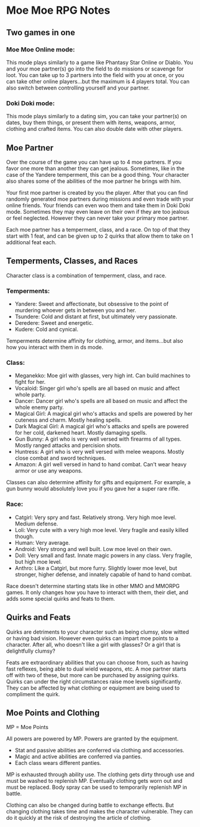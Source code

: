 # Moe Moe RPG Notes

## Two games in one

### Moe Moe Online mode:

This mode plays similarly to a game like Phantasy Star Online or Diablo.  You and your moe partner(s) go into the field to do missions or scavenge for loot.  You can take up to 3 partners into the field with you at once, or you can take other online players...but the maximum is 4 players total.  You can also switch between controlling yourself and your partner.

### Doki Doki mode:

This mode plays similarly to a dating sim, you can take your partner(s) on dates, buy them things, or present them with items, weapons, armor, clothing and crafted items.  You can also double date with other players.

## Moe Partner

Over the course of the game you can have up to 4 moe partners.  If you favor one more than another they can get jealous.  Sometimes, like in the case of the Yandere temperment, this can be a good thing.  Your character also shares some of the abilities of the moe partner he brings with him.

Your first moe partner is created by you the player.  After that you can find randomly generated moe partners during missions and even trade with your online friends.  Your friends can even woo them and take them in Doki Doki mode.  Sometimes they may even leave on their own if they are too jealous or feel neglected.  However they can never take your primary moe partner.

Each moe partner has a temperment, class, and a race.  On top of that they start with 1 feat, and can be given up to 2 quirks that allow them to take on 1 additional feat each.

## Temperments, Classes, and Races

Character class is a combination of temperment, class, and race.

### Temperments:
+ Yandere: Sweet and affectionate, but obsessive to the point of murdering whoever gets in between you and her.
+ Tsundere: Cold and distant at first, but ultimately very passionate.
+ Deredere: Sweet and energetic.
+ Kudere: Cold and cynical.

Temperments determine affinity for clothing, armor, and items...but also how you interact with them in ds mode.
         
### Class:
+ Meganekko: Moe girl with glasses, very high int.  Can build machines to fight for her.
+ Vocaloid: Singer girl who's spells are all based on music and affect whole party.
+ Dancer: Dancer girl who's spells are all based on music and affect the whole enemy party.
+ Magical Girl: A magical girl who's attacks and spells are powered by her cuteness and charm.  Mostly healing spells.
+ Dark Magical Girl: A magical girl who's attacks and spells are powered for her cold, darkened heart.  Mostly damaging spells.
+ Gun Bunny: A girl who is very well versed with firearms of all types.  Mostly ranged attacks and percision shots.
+ Huntress: A girl who is very well versed with melee weapons.  Mostly close combat and sword techniques.
+ Amazon: A girl well versed in hand to hand combat.  Can't wear heavy armor or use any weapons.

Classes can also determine affinity for gifts and equipment.  For example, a gun bunny would absolutely love you if you gave her a super rare rifle.
         
### Race:
+ Catgirl: Very spry and fast.  Relatively strong.  Very high moe level.  Medium defense.
+ Loli: Very cute with a very high moe level.  Very fragile and easily killed though.
+ Human: Very average.
+ Android: Very strong and well built.  Low moe level on their own.
+ Doll: Very small and fast.  Innate magic powers in any class.  Very fragile, but high moe level.
+ Anthro: Like a Catgirl, but more furry.  Slightly lower moe level, but stronger, higher defense, and innately capable of hand to hand combat.

Race doesn't determine starting stats like in other MMO and MMORPG games.  It only changes how you have to interact with them, their diet, and adds some special quirks and feats to them.

## Quirks and Feats

Quirks are detriments to your character such as being clumsy, slow witted or having bad vision.  However even quirks can impart moe points to a character.  After all, who doesn't like a girl with glasses?  Or a girl that is delightfully clumsy?

Feats are extraordinary abilities that you can choose from, such as having fast reflexes, being able to dual wield weapons, etc.  A moe partner starts off with two of these, but more can be purchased by assigning quirks.  Quirks can under the right circumstances raise moe levels significantly.  They can be affected by what clothing or equipment are being used to compliment the quirk.
   
## Moe Points and Clothing

MP = Moe Points

All powers are powered by MP.
Powers are granted by the equipment.
+ Stat and passive abilities are conferred via clothing and accessories.
+ Magic and active abilities are conferred via panties.
+ Each class wears different panties.
        
MP is exhausted through ability use.  The clothing gets dirty through use and must be washed to replenish MP.  Eventually clothing gets worn out and must be replaced.  Body spray can be used to temporarily replenish MP in battle.
    
Clothing can also be changed during battle to exchange effects.  But changing clothing takes time and makes the character vulnerable.  They can do it quickly at the risk of destroying the article of clothing.
